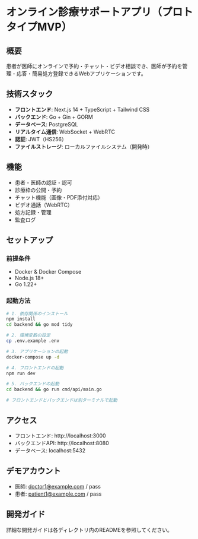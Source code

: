 # オンライン診療サポートアプリ（プロトタイプMVP）

## 概要
患者が医師にオンラインで予約・チャット・ビデオ相談でき、医師が予約を管理・応答・簡易処方登録できるWebアプリケーションです。

## 技術スタック
- **フロントエンド**: Next.js 14 + TypeScript + Tailwind CSS
- **バックエンド**: Go + Gin + GORM
- **データベース**: PostgreSQL
- **リアルタイム通信**: WebSocket + WebRTC
- **認証**: JWT（HS256）
- **ファイルストレージ**: ローカルファイルシステム（開発時）

## 機能
- 患者・医師の認証・認可
- 診療枠の公開・予約
- チャット機能（画像・PDF添付対応）
- ビデオ通話（WebRTC）
- 処方記録・管理
- 監査ログ

## セットアップ

### 前提条件
- Docker & Docker Compose
- Node.js 18+
- Go 1.22+

### 起動方法
```bash
# 1. 依存関係のインストール
npm install
cd backend && go mod tidy

# 2. 環境変数の設定
cp .env.example .env

# 3. アプリケーションの起動
docker-compose up -d

# 4. フロントエンドの起動
npm run dev

# 5. バックエンドの起動
cd backend && go run cmd/api/main.go

# フロントエンドとバックエンドは別ターミナルで起動
```

## アクセス
- フロントエンド: http://localhost:3000
- バックエンドAPI: http://localhost:8080
- データベース: localhost:5432

## デモアカウント
- 医師: doctor1@example.com / pass
- 患者: patient1@example.com / pass

## 開発ガイド
詳細な開発ガイドは各ディレクトリ内のREADMEを参照してください。
